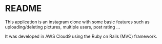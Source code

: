 # README

This application is an instagram clone with some basic features such as uploading/deleting pictures, multiple users, post rating ...

It was developed in AWS Cloud9 using the Ruby on Rails (MVC) framework.
